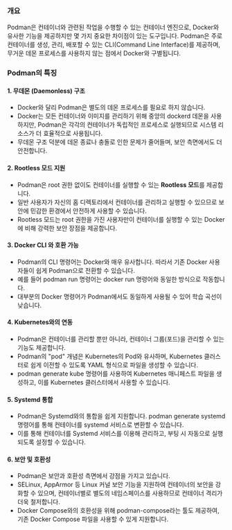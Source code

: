 ### 개요

Podman은 컨테이너와 관련된 작업을 수행할 수 있는 컨테이너 엔진으로, Docker와 유사한 기능을 제공하지만 몇 가지 중요한 차이점이 있는 도구입니다. Podman은 주로 컨테이너를 생성, 관리, 배포할 수 있는 CLI(Command Line Interface)를 제공하며, 무거운 데몬 프로세스를 사용하지 않는 점에서 Docker와 구별됩니다.

### Podman의 특징

#### 1\. 무데몬 (Daemonless) 구조

* Docker와 달리 Podman은 별도의 데몬 프로세스를 필요로 하지 않습니다.
* Docker는 모든 컨테이너와 이미지를 관리하기 위해 중앙의 dockerd 데몬을 사용하지만, Podman은 각각의 컨테이너가 독립적인 프로세스로 실행되므로 시스템 리소스가 더 효율적으로 사용됩니다.
* 무데몬 구조 덕분에 데몬 종료나 충돌로 인한 문제가 줄어들며, 보안 측면에서도 더 안전합니다.

#### 2\. Rootless 모드 지원

* Podman은 root 권한 없이도 컨테이너를 실행할 수 있는 **Rootless 모드**를 제공합니다.
* 일반 사용자가 자신의 홈 디렉토리에서 컨테이너를 관리하고 실행할 수 있으므로 보안에 민감한 환경에서 안전하게 사용할 수 있습니다.
* Rootless 모드는 root 권한을 가진 사용자만이 컨테이너를 실행할 수 있는 Docker에 비해 강력한 보안 장점을 제공합니다.

#### 3\. Docker CLI 와 호환 가능

* Podman의 CLI 명령어는 Docker와 매우 유사합니다. 따라서 기존 Docker 사용자들이 쉽게 Podman으로 전환할 수 있습니다.
* 예를 들어 podman run 명령어는 docker run 명령어와 동일한 방식으로 작동합니다.
* 대부분의 Docker 명령어가 Podman에서도 동일하게 사용될 수 있어 학습 곡선이 낮습니다.

#### 4\. Kubernetes와의 연동

* Podman은 컨테이너를 관리할 뿐만 아니라, 컨테이너 그룹(포드)을 관리할 수 있는 기능도 제공합니다.
* Podman의 "pod" 개념은 Kubernetes의 Pod와 유사하며, Kubernetes 클러스터로 쉽게 이전할 수 있도록 YAML 형식으로 파일을 생성할 수 있습니다.
* podman generate kube 명령어를 사용하여 Kubernetes 매니페스트 파일을 생성하고, 이를 Kubernetes 클러스터에서 사용할 수 있습니다.

#### 5\. Systemd 통합

* Podman은 Systemd와의 통합을 쉽게 지원합니다. podman generate systemd 명령어를 통해 컨테이너를 systemd 서비스로 변환할 수 있습니다.
* 이를 통해 컨테이너를 Systemd 서비스를 이용해 관리하고, 부팅 시 자동으로 실행되도록 설정할 수 있습니다.

#### 6\. 보안 및 호환성

* Podman은 보안과 호환성 측면에서 강점을 가지고 있습니다.
* SELinux, AppArmor 등 Linux 커널 보안 기능을 지원하여 컨테이너의 보안을 강화할 수 있으며, 컨테이너별로 별도의 네임스페이스를 사용하므로 컨테이너 격리가 더욱 철저합니다.
* Docker Compose와의 호환성을 위해 podman-compose라는 툴도 제공하여, 기존 Docker Compose 파일을 사용할 수 있게 지원합니다.